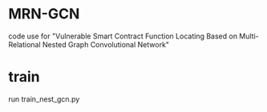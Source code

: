 # MRN-GCN
code use for "Vulnerable Smart Contract Function Locating Based on Multi-Relational Nested Graph Convolutional Network"

# train
run train_nest_gcn.py
